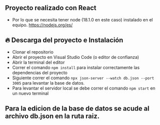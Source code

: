 ## Proyecto realizado con React
* Por lo que se necesita tener node (18.1.0 en este caso) instalado en el equipo. https://nodejs.org/es/

## 🔥 Descarga del proyecto e Instalación

* Clonar el repositorio
* Abrir el proyecto en Visual Studio Code (o editor de confianza)
* Abrir la terminal del editor
* Correr el comando ```npm install``` para instalar correctamente las dependencias del proyecto
* Siguiente correr el comando ``npx json-server --watch db.json --port  3005`` para levantar la base de datos.
* Para levantar el servidor local se debe correr el comando ```npm start``` en un nuevo terminal

## Para la edicion de la base de datos se acude al archivo db.json en la ruta raiz.
